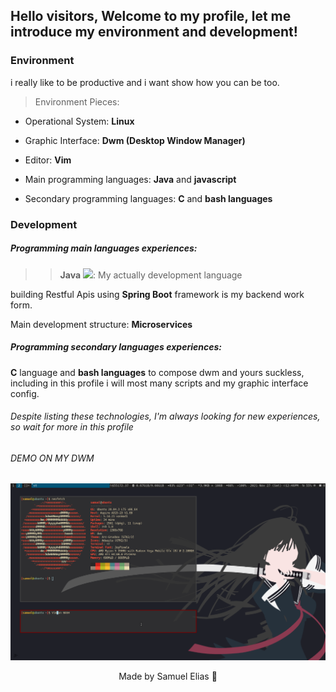 ## Hello visitors, Welcome to my profile, let me introduce my environment and development!

### Environment
i really like to be productive and i want show how you can be too.

> Environment Pieces:

-    Operational System: <b>Linux</b>

-    Graphic Interface: <b>Dwm (Desktop Window Manager)</b>

-    Editor: <b>Vim</b> 

-    Main programming languages: <b>Java</b> and <b>javascript</b>

-    Secondary programming languages: <b>C</b> and <b>bash languages</b>


### Development

##### Programming main languages experiences:

>> <b>Java</b>  <img src="https://cdn.iconscout.com/icon/free/png-256/java-43-569305.png" width="20">:
My actually development language

building Restful Apis using <b>Spring Boot</b> framework is my backend work form.

Main development structure: <b>Microservices</b>

##### Programming secondary languages experiences: 

<b>C</b> language and <b>bash languages</b> to compose dwm and yours suckless,
including in this profile i will most many scripts and my graphic interface config.

###### Despite listing these technologies, I'm always looking for new experiences, so wait for more in this profile

###### DEMO ON MY DWM

<img src="https://github.com/muelthebest/muelthebest/blob/main/pic-full-211127-1246-41.png" >

<p align="center">Made by Samuel Elias 💜</p>
